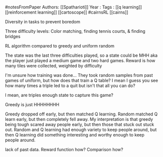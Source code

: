 #notesFromPaper
Authors: [[Spatharioti]]
Year   :
Tags   : [[q learning]] [[reinforcement learning]] [[cartoscope]] #cairnsRL [[cairns]]

Diversity in tasks to prevent boredom

Three difficulty levels: Color matching, finding tennis courts, & finding bridges

RL algorithm compared to greedy and uniform random

The state was the last three difficulties played, so a state could be MHH aka the player just played a medium game and two hard games. Reward is how many tiles were collected, weighted by difficulty

I'm unsure how training was done... They took random samples from past games of uniform, but how does that train a Q table? I mean I guess you see how many times a triple led to a quit but isn't that all you can do?

I mean, are triples enough state to capture this game?

Greedy is just HHHHHHHH

Greedy dropped off early, but then matched Q learning. Random matched Q learn early, but then completely fell away. My interpretation is that greedy being tough scared away people early, but then those that stuck out stuck out. Random and Q learning had enough variety to keep people around, but then Q learning did something interesting and worthy enough to keep people around.

lack of past data. Reward function how? Comparison how?
